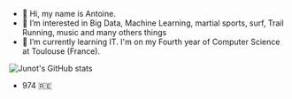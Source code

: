 - 👋 Hi, my name is Antoine. 
- 👀 I’m interested in Big Data, Machine Learning, martial sports, surf, Trail Running, music and many others things
- 🌱 I’m currently learning IT. I'm on my Fourth year of Computer Science at Toulouse (France).

![Junot's GitHub stats](https://github-readme-stats.vercel.app/api?username=Junot974&count_private=true&show_icons=true&theme=tokyonight)

- 974 🇷🇪
